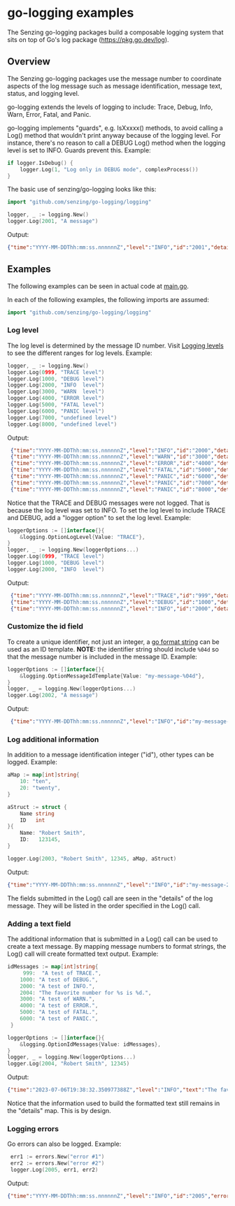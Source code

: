 # go-logging examples

The Senzing go-logging packages build a composable logging system
that sits on top of Go's log package (<https://pkg.go.dev/log>).

## Overview

The Senzing go-logging packages use the message number to coordinate aspects of the log message such as
message identification, message text, status, and logging level.

go-logging extends the levels of logging to include:
Trace, Debug, Info, Warn, Error, Fatal, and Panic.

go-logging implements "guards",
e.g. IsXxxxx() methods,
to avoid calling a Log() method that
wouldn't print anyway because of the logging level.
For instance, there's no reason to call a DEBUG Log() method when the
logging level is set to INFO.  Guards prevent this.
Example:

```go
if logger.IsDebug() {
    logger.Log(1, "Log only in DEBUG mode", complexProcess())
}
```

The basic use of senzing/go-logging looks like this:

```go
import "github.com/senzing/go-logging/logging"

logger, _ := logging.New()
logger.Log(2001, "A message")
```

Output:

```json
{"time":"YYYY-MM-DDThh:mm:ss.nnnnnnZ","level":"INFO","id":"2001","details":{"1":"A message"}}
```

## Examples

The following examples can be seen in actual code at
[main.go](https://github.com/Senzing/go-logging/blob/main/main.go).

In each of the following examples, the following imports are assumed:

```go
import "github.com/senzing/go-logging/logging"
```

### Log level

The log level is determined by the message ID number.  Visit
[Logging levels](https://github.com/Senzing/go-logging#logging-levels)
to see the different ranges for log levels.
Example:

```go
logger, _ := logging.New()
logger.Log(0999, "TRACE level")
logger.Log(1000, "DEBUG level")
logger.Log(2000, "INFO  level")
logger.Log(3000, "WARN  level")
logger.Log(4000, "ERROR level")
logger.Log(5000, "FATAL level")
logger.Log(6000, "PANIC level")
logger.Log(7000, "undefined level")
logger.Log(8000, "undefined level")
```

Output:

```json
 {"time":"YYYY-MM-DDThh:mm:ss.nnnnnnZ","level":"INFO","id":"2000","details":{"1":"INFO  level"}}
 {"time":"YYYY-MM-DDThh:mm:ss.nnnnnnZ","level":"WARN","id":"3000","details":{"1":"WARN  level"}}
 {"time":"YYYY-MM-DDThh:mm:ss.nnnnnnZ","level":"ERROR","id":"4000","details":{"1":"ERROR level"}}
 {"time":"YYYY-MM-DDThh:mm:ss.nnnnnnZ","level":"FATAL","id":"5000","details":{"1":"FATAL level"}}
 {"time":"YYYY-MM-DDThh:mm:ss.nnnnnnZ","level":"PANIC","id":"6000","details":{"1":"PANIC level"}}
 {"time":"YYYY-MM-DDThh:mm:ss.nnnnnnZ","level":"PANIC","id":"7000","details":{"1":"undefined level"}}
 {"time":"YYYY-MM-DDThh:mm:ss.nnnnnnZ","level":"PANIC","id":"8000","details":{"1":"undefined level"}}
 ```

Notice that the TRACE and DEBUG messages were not logged.
That is because the log level was set to INFO.
To set the log level to include TRACE and DEBUG,
add a "logger option" to set the log level.
Example:

```go
loggerOptions := []interface{}{
    &logging.OptionLogLevel{Value: "TRACE"},
}
logger, _ := logging.New(loggerOptions...)
logger.Log(0999, "TRACE level")
logger.Log(1000, "DEBUG level")
logger.Log(2000, "INFO  level")
```

Output:

```json
 {"time":"YYYY-MM-DDThh:mm:ss.nnnnnnZ","level":"TRACE","id":"999","details":{"1":"TRACE level"}}
 {"time":"YYYY-MM-DDThh:mm:ss.nnnnnnZ","level":"DEBUG","id":"1000","details":{"1":"DEBUG level"}}
 {"time":"YYYY-MM-DDThh:mm:ss.nnnnnnZ","level":"INFO","id":"2000","details":{"1":"INFO  level"}}
```

### Customize the id field

To create a unique identifier, not just an integer,
a [go format string](https://pkg.go.dev/fmt)
can be used as an ID template.
**NOTE:** the identifier string should include `%04d` so that the message number is included in the message ID.
Example:

```go
loggerOptions := []interface{}{
    &logging.OptionMessageIdTemplate{Value: "my-message-%04d"},
}
logger, _ = logging.New(loggerOptions...)
logger.Log(2002, "A message")
```

Output:

```json
 {"time":"YYYY-MM-DDThh:mm:ss.nnnnnnZ","level":"INFO","id":"my-message-2002","details":{"1":"A message"}}
```

### Log additional information

In addition to a message identification integer ("id"), other types can be logged.
Example:

```go
aMap := map[int]string{
    10: "ten",
    20: "twenty",
}

aStruct := struct {
    Name string
    ID   int
}{
    Name: "Robert Smith",
    ID:   123145,
}

logger.Log(2003, "Robert Smith", 12345, aMap, aStruct)
```

Output:

```json
{"time":"YYYY-MM-DDThh:mm:ss.nnnnnnZ","level":"INFO","id":"my-message-2003","details":{"1":"Robert Smith","2":12345,"3":"map[int]string{10:\"ten\", 20:\"twenty\"}","4":"struct { Name string; ID int }{Name:\"Robert Smith\", ID:123145}"}}
 ```

The fields submitted in the Log() call are seen in the "details" of the log message.
They will be listed in the order specified in the Log() call.

### Adding a text field

The additional information that is submitted in a Log() call can be used to create a text message.
By mapping message numbers to format strings, the Log() call will create formatted text output.
Example:

```go
idMessages := map[int]string{
     999:  "A test of TRACE.",
    1000: "A test of DEBUG.",
    2000: "A test of INFO.",
    2004: "The favorite number for %s is %d.",
    3000: "A test of WARN.",
    4000: "A test of ERROR.",
    5000: "A test of FATAL.",
    6000: "A test of PANIC.",
 }

loggerOptions := []interface{}{
    &logging.OptionIdMessages{Value: idMessages},
}
logger, _ = logging.New(loggerOptions...)
logger.Log(2004, "Robert Smith", 12345)
```

Output:

```json
{"time":"2023-07-06T19:38:32.350977388Z","level":"INFO","text":"The favorite number for Robert Smith is 12345.","id":"2004","details":{"1":"Robert Smith","2":12345}}
```

Notice that the information used to build the formatted text still remains in the "details" map.
This is by design.

### Logging errors

Go errors can also be logged.
Example:

```go
 err1 := errors.New("error #1")
 err2 := errors.New("error #2")
 logger.Log(2005, err1, err2)
```

Output:

```json
{"time":"YYYY-MM-DDThh:mm:ss.nnnnnnZ","level":"INFO","id":"2005","errors":["error #1","error #2"]}
```
